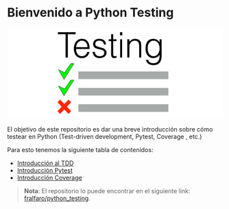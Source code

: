 # Bienvenido a Python Testing
<img src="images/testing.png" alt="img python"   >


El objetivo de este repositorio es dar una breve introducción sobre cómo testear en Python 
(Test-driven development, Pytest, Coverage , etc.)



Para esto tenemos la siguiente tabla de contenidos:

* [Introducción al TDD](intro.md)
* [Introducción Pytest](pytest.md)
* [Introducción Coverage](coverage.md)

> **Nota**: El repositorio lo puede encontrar en el siguiente link: [fralfaro/python_testing](https://github.com/fralfaro/python_testing).

